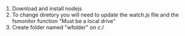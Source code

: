 1. Download and install nodejs
2. To change diretory you will need to update the watch.js file and the fsmonitor function "Must be a local drive"
3. Create folder named "wfolder" on c:/